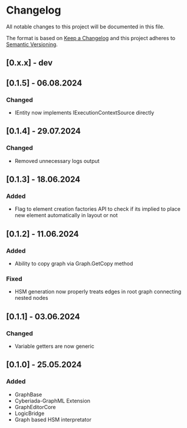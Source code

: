 # Changelog
All notable changes to this project will be documented in this file.

The format is based on [Keep a Changelog](http://keepachangelog.com/en/1.0.0/)
and this project adheres to [Semantic Versioning](http://semver.org/spec/v2.0.0.html).

<!-- Headers should be listed in this order: Added, Changed, Deprecated, Removed, Fixed, Security -->

## [0.x.x] - dev

## [0.1.5] - 06.08.2024
### Changed
 - IEntity now implements IExecutionContextSource directly

## [0.1.4] - 29.07.2024
### Changed
 - Removed unnecessary logs output

## [0.1.3] - 18.06.2024
### Added
 - Flag to element creation factories API to check if its implied to place new element automatically in layout or not

## [0.1.2] - 11.06.2024
### Added
 - Ability to copy graph via Graph.GetCopy method
### Fixed
 - HSM generation now properly treats edges in root graph connecting nested nodes

## [0.1.1] - 03.06.2024
### Changed
 - Variable getters are now generic
 
## [0.1.0] - 25.05.2024
### Added
 - GraphBase
 - Cyberiada-GraphML Extension
 - GraphEditorCore
 - LogicBridge
 - Graph based HSM interpretator